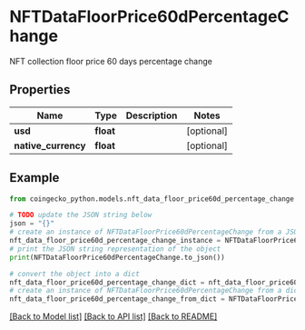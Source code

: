 # NFTDataFloorPrice60dPercentageChange

NFT collection floor price 60 days percentage change

## Properties

Name | Type | Description | Notes
------------ | ------------- | ------------- | -------------
**usd** | **float** |  | [optional] 
**native_currency** | **float** |  | [optional] 

## Example

```python
from coingecko_python.models.nft_data_floor_price60d_percentage_change import NFTDataFloorPrice60dPercentageChange

# TODO update the JSON string below
json = "{}"
# create an instance of NFTDataFloorPrice60dPercentageChange from a JSON string
nft_data_floor_price60d_percentage_change_instance = NFTDataFloorPrice60dPercentageChange.from_json(json)
# print the JSON string representation of the object
print(NFTDataFloorPrice60dPercentageChange.to_json())

# convert the object into a dict
nft_data_floor_price60d_percentage_change_dict = nft_data_floor_price60d_percentage_change_instance.to_dict()
# create an instance of NFTDataFloorPrice60dPercentageChange from a dict
nft_data_floor_price60d_percentage_change_from_dict = NFTDataFloorPrice60dPercentageChange.from_dict(nft_data_floor_price60d_percentage_change_dict)
```
[[Back to Model list]](../README.md#documentation-for-models) [[Back to API list]](../README.md#documentation-for-api-endpoints) [[Back to README]](../README.md)


